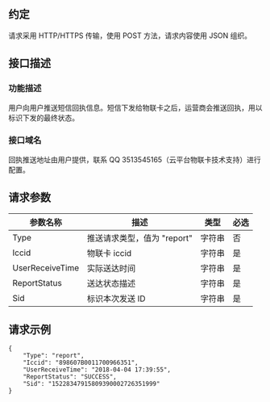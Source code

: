 
## 约定
请求采用 HTTP/HTTPS 传输，使用 POST 方法，请求内容使用 JSON 组织。

## 接口描述

### 功能描述

用户向用户推送短信回执信息。短信下发给物联卡之后，运营商会推送回执，用以标识下发的最终状态。

### 接口域名
回执推送地址由用户提供，联系 QQ 3513545165（云平台物联卡技术支持）进行配置。

## 请求参数

|参数名称|描述|类型|必选|
|-----|-----|-----|-----|
|Type|推送请求类型，值为 "report"|字符串|否|
|Iccid|物联卡 iccid|字符串|是|
|UserReceiveTime|实际送达时间|字符串|是|
|ReportStatus|送达状态描述|字符串|是|
|Sid|标识本次发送 ID|字符串|是|

## 请求示例
    {
        "Type": "report",
        "Iccid": "898607B0011700966351",
        "UserReceiveTime": "2018-04-04 17:39:55",
        "ReportStatus": "SUCCESS",
        "Sid": "15228347915809390002726351999"
    }
